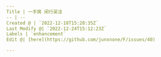```yaml
---
Title | 一手房 闵行吴泾
-- | --
Created @ | `2022-12-18T15:28:35Z`
Last Modify @| `2022-12-24T15:12:23Z`
Labels | `enhancement`
Edit @| [here](https://github.com/junxnone/F/issues/40)

---
```



